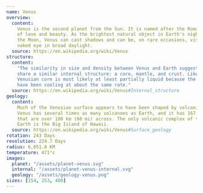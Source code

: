 ```yaml
---
name: Venus
overview:
  content:
    Venus is the second planet from the Sun. It is named after the Roman goddess
    of love and beauty. As the brightest natural object in Earth's night sky after
    the Moon, Venus can cast shadows and can be, on rare occasions, visible to the
    naked eye in broad daylight.
  source: https://en.wikipedia.org/wiki/Venus
structure:
  content:
    "The similarity in size and density between Venus and Earth suggests they
    share a similar internal structure: a core, mantle, and crust. Like that of Earth,
    Venusian core is most likely at least partially liquid because the two planets
    have been cooling at about the same rate."
  source: https://en.wikipedia.org/wiki/Venus#Internal_structure
geology:
  content:
    Much of the Venusian surface appears to have been shaped by volcanic activity.
    Venus has several times as many volcanoes as Earth, and it has 167 large volcanoes
    that are over 100 km (60 mi) across. The only volcanic complex of this size on
    Earth is the Big Island of Hawaii.
  source: https://en.wikipedia.org/wiki/Venus#Surface_geology
rotation: 243 Days
revolution: 224.7 Days
radius: 6,051.8 KM
temperature: 471°c
images:
  planet: "/assets/planet-venus.svg"
  internal: "/assets/planet-venus-internal.svg"
  geology: "/assets/geology-venus.png"
sizes: [154, 253, 400]
---
```

